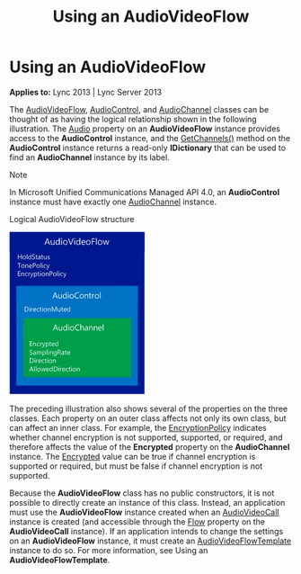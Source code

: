 ﻿---
title: Using an AudioVideoFlow
TOCTitle: Using an AudioVideoFlow
ms:assetid: 8d2f16be-724d-4d32-ad34-5ba3e65c80a6
ms:mtpsurl: https://msdn.microsoft.com/en-us/library/Dn466032(v=office.15)
ms:contentKeyID: 57103025
ms.date: 07/25/2014
mtps_version: v=office.15
---

# Using an AudioVideoFlow


**Applies to:** Lync 2013 | Lync Server 2013

The [AudioVideoFlow](https://msdn.microsoft.com/en-us/library/hh383533\(v=office.15\)), [AudioControl](https://msdn.microsoft.com/en-us/library/hh161771\(v=office.15\)), and [AudioChannel](https://msdn.microsoft.com/en-us/library/hh349872\(v=office.15\)) classes can be thought of as having the logical relationship shown in the following illustration. The [Audio](https://msdn.microsoft.com/en-us/library/hh161753\(v=office.15\)) property on an **AudioVideoFlow** instance provides access to the **AudioControl** instance, and the [GetChannels()](https://msdn.microsoft.com/en-us/library/hh383889\(v=office.15\)) method on the **AudioControl** instance returns a read-only **IDictionary** that can be used to find an **AudioChannel** instance by its label.


> [!NOTE]
> <P>In Microsoft Unified Communications Managed API 4.0, an <STRONG>AudioControl</STRONG> instance must have exactly one <A href="https://msdn.microsoft.com/en-us/library/hh349872(v=office.15)">AudioChannel</A> instance.</P>



Logical AudioVideoFlow structure

  
![Logical AudioVideoFlow structure](images/Dn466032.AVFlow(Office.15).jpg "Logical AudioVideoFlow structure")

The preceding illustration also shows several of the properties on the three classes. Each property on an outer class affects not only its own class, but can affect an inner class. For example, the [EncryptionPolicy](https://msdn.microsoft.com/en-us/library/hh384087\(v=office.15\)) indicates whether channel encryption is not supported, supported, or required, and therefore affects the value of the **Encrypted** property on the **AudioChannel** instance. The [Encrypted](https://msdn.microsoft.com/en-us/library/hh384060\(v=office.15\)) value can be true if channel encryption is supported or required, but must be false if channel encryption is not supported.

Because the **AudioVideoFlow** class has no public constructors, it is not possible to directly create an instance of this class. Instead, an application must use the **AudioVideoFlow** instance created when an [AudioVideoCall](https://msdn.microsoft.com/en-us/library/hh383901\(v=office.15\)) instance is created (and accessible through the [Flow](https://msdn.microsoft.com/en-us/library/hh382705\(v=office.15\)) property on the **AudioVideoCall** instance). If an application intends to change the settings on an **AudioVideoFlow** instance, it must create an [AudioVideoFlowTemplate](https://msdn.microsoft.com/en-us/library/hh349157\(v=office.15\)) instance to do so. For more information, see Using an **AudioVideoFlowTemplate**.

